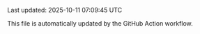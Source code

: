 Last updated: 2025-10-11 07:09:45 UTC

This file is automatically updated by the GitHub Action workflow.
